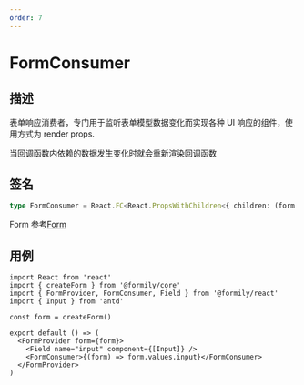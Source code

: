 ```yaml
---
order: 7
---
```


# FormConsumer

## 描述

表单响应消费者，专门用于监听表单模型数据变化而实现各种 UI 响应的组件，使用方式为 render props.

当回调函数内依赖的数据发生变化时就会重新渲染回调函数

## 签名

```ts
type FormConsumer = React.FC<React.PropsWithChildren<{ children: (form: Form) =>> React.ReactNode }>
```

Form 参考[Form](https://core.formilyjs.org/api/models/form)

## 用例

```tsx
import React from 'react'
import { createForm } from '@formily/core'
import { FormProvider, FormConsumer, Field } from '@formily/react'
import { Input } from 'antd'

const form = createForm()

export default () => (
  <FormProvider form={form}>
    <Field name="input" component={[Input]} />
    <FormConsumer>{(form) => form.values.input}</FormConsumer>
  </FormProvider>
)
```
